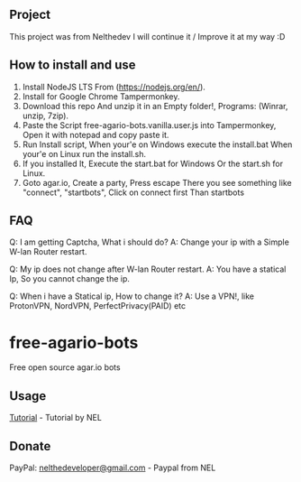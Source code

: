 ## Project
This project was from Nelthedev
I will continue it / Improve it at my way :D

## How to install and use
1. Install NodeJS LTS From (https://nodejs.org/en/).
2. Install for Google Chrome Tampermonkey.
3. Download this repo And unzip it in an Empty folder!, Programs: (Winrar, unzip, 7zip).
4. Paste the Script free-agario-bots.vanilla.user.js into Tampermonkey, Open it with notepad and copy paste it.
5. Run Install script, When your'e on Windows execute the install.bat When your'e on Linux run the install.sh.
6. If you installed It, Execute the start.bat for Windows Or the start.sh for Linux.
7. Goto agar.io, Create a party, Press escape There you see something like "connect", "startbots", Click on connect first Than startbots

## FAQ 
Q: I am getting Captcha, What i should do?
A: Change your ip with a Simple W-lan Router restart.

Q: My ip does not change after W-lan Router restart.
A: You have a statical Ip, So you cannot change the ip.

Q: When i have a Statical ip, How to change it?
A: Use a VPN!, like ProtonVPN, NordVPN, PerfectPrivacy(PAID) etc

# free-agario-bots
Free open source agar.io bots

## Usage
[Tutorial](https://www.youtube.com/watch?v=TkihvNIpiTw) - Tutorial by NEL

## Donate
PayPal: nelthedeveloper@gmail.com - Paypal from NEL

